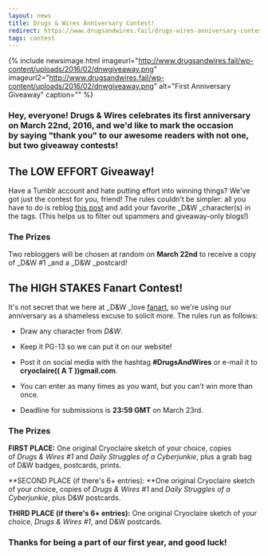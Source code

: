 ```yaml
---
layout: news
title: Drugs & Wires Anniversary Contest!
redirect: https://www.drugsandwires.fail/drugs-wires-anniversary-contest/
tags: contest
---
```


{% include newsimage.html imageurl="http://www.drugsandwires.fail/wp-content/uploads/2016/02/dnwgiveaway.png" imageurl2="http://www.drugsandwires.fail/wp-content/uploads/2016/02/dnwgiveaway.png" alt="First Anniversary Giveaway" caption="" %}

### Hey, everyone! Drugs &amp; Wires celebrates its first anniversary on March 22nd, 2016, and we'd like to mark the occasion by saying "thank you" to our awesome readers with not one, but two giveaway contests!

## The LOW EFFORT Giveaway!

Have a Tumblr account and hate putting effort into winning things? We've got just the contest for you, friend! The rules couldn't be simpler: all you have to do is reblog [this post](http://cryoclaire.tumblr.com/post/138754428169/its-on-people-told-me-to-do-both-and-so-i-did) and add your favorite _D&amp;W _character(s) in the tags. (This helps us to filter out spammers and giveaway-only blogs!)

### The Prizes

Two rebloggers will be chosen at random on **March 22nd** to receive a copy of _D&amp;W #1 _and a _D&amp;W _postcard!

## The HIGH STAKES Fanart Contest!

It's not secret that we here at _D&amp;W _love [fanart](http://www.drugsandwires.fail/art/), so we're using our anniversary as a shameless excuse to solicit more. The rules run as follows:

-  Draw any character from *D&amp;W*.

-  Keep it PG-13 so we can put it on our website!

-  Post it on social media with the hashtag **#DrugsAndWires** or e-mail it to **cryoclaire(( A T ))gmail.com**.

-  You can enter as many times as you want, but you can't win more than once.

-  Deadline for submissions is **23:59 GMT** on March 23rd.

### The Prizes

**FIRST PLACE:** One original Cryoclaire sketch of your choice, copies of *Drugs &amp; Wires #1* and *Daily Struggles of a Cyberjunkie*, plus a grab bag of D&amp;W badges, postcards, prints.

**SECOND PLACE (if there's 6+ entries): **One original Cryoclaire sketch of your choice, copies of *Drugs &amp; Wires #1* and *Daily Struggles of a Cyberjunkie*, plus D&amp;W postcards.

**THIRD PLACE (if there's 6+ entries):** One original Cryoclaire sketch of your choice, *Drugs &amp; Wires #1*, and D&amp;W postcards.

### Thanks for being a part of our first year, and good luck!
